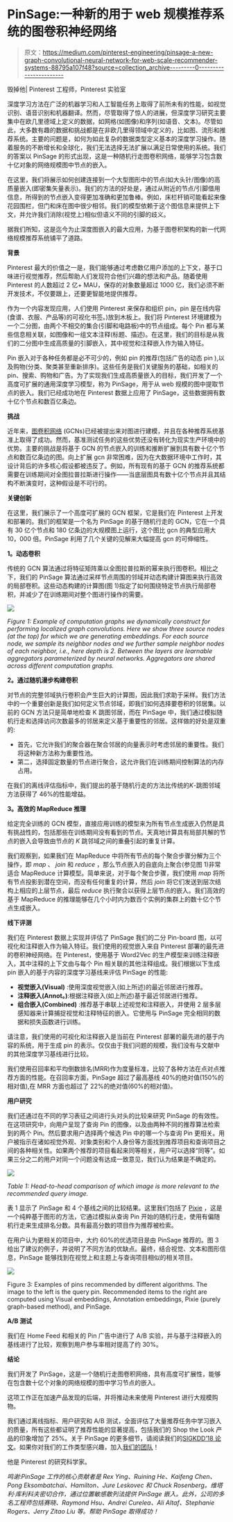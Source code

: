 # PinSage:一种新的用于 web 规模推荐系统的图卷积神经网络

> 原文：<https://medium.com/pinterest-engineering/pinsage-a-new-graph-convolutional-neural-network-for-web-scale-recommender-systems-88795a107f48?source=collection_archive---------0----------------------->

毁掉他| Pinterest 工程师，Pinterest 实验室

深度学习方法在广泛的机器学习和人工智能任务上取得了前所未有的性能，如视觉识别、语音识别和机器翻译。然而，尽管取得了惊人的进展，但深度学习研究主要集中在欧几里德域上定义的数据，如网格(如图像)和序列(如语音、文本)。尽管如此，大多数有趣的数据和挑战都是在非欧几里得领域中定义的，比如图、流形和推荐系统。主要的问题是，如何为如此复杂的数据类型定义基本的深度学习操作。随着服务的不断增长和全球化，我们无法选择无法扩展以满足日常使用的系统。我们的答案以 PinSage 的形式出现，这是一种随机行走图卷积网络，能够学习包含数十亿对象的网络规模图中节点的嵌入。

在这里，我们将展示如何创建连接到一个大型图形中的节点(如大头针/图像)的高质量嵌入(即密集矢量表示)。我们的方法的好处是，通过从附近的节点/引脚借用信息，所得到的节点嵌入变得更加准确和更加鲁棒。例如，床栏杆销可能看起来像花园围栏，但门和床在图中很少相邻。我们的模型依赖于这个图信息来提供上下文，并允许我们消除(视觉上)相似但语义不同的引脚的歧义。

据我们所知，这是迄今为止深度图嵌入的最大应用，为基于图卷积架构的新一代网络规模推荐系统铺平了道路。

**背景**

Pinterest 最大的价值之一是，我们能够通过考虑数亿用户添加的上下文，基于口味进行视觉推荐，然后帮助人们发现符合他们兴趣的想法和产品。随着使用 Pinterest 的人数超过 2 亿+ MAU，保存的对象数量超过 1000 亿，我们必须不断开发技术，不仅要跟上，还要更智能地提供推荐。

作为一个内容发现应用，人们使用 Pinterest 来保存和组织 pin，pin 是在线内容(食谱、衣服、产品等)的可视化书签。)放到木板上。我们将 Pinterest 环境建模为一个二分图，由两个不相交的集合(引脚和电路板)中的节点组成。每个 Pin 都与某些信息相关联，如图像和一组文本注释(标题、描述)。在这里，我们的目标是从我们的二分图中生成高质量的引脚嵌入，其中视觉和注释嵌入作为输入特征。

Pin 嵌入对于各种任务都是必不可少的，例如 pin 的推荐(包括广告的动态 pin ),以及购物(分类、聚类甚至重新排序)。这些任务是我们关键服务的基础，如相关的 pin、搜索、购物和广告。为了实现我们生成高质量嵌入的目标，我们开发了一个高度可扩展的通用深度学习模型，称为 PinSage，用于从 web 规模的图中提取节点的嵌入。我们已经成功地在 Pinterest 数据上应用了 PinSage，这些数据拥有数十亿个节点和数百亿条边。

**挑战**

近年来，[图卷积网络](https://arxiv.org/abs/1609.02907) (GCNs)已经被提出来对图进行建模，并且在各种推荐系统基准上取得了成功。然而，基准测试任务的这些优势还没有转化为现实生产环境中的优势。主要的挑战是将基于 GCN 的节点嵌入的训练和推断扩展到具有数十亿个节点和数百亿条边的图。向上扩展 gcn 非常困难，因为在大数据环境中工作时，其设计背后的许多核心假设都被违反了。例如，所有现有的基于 GCN 的推荐系统都需要在训练期间对全图拉普拉斯进行操作——当底层图具有数十亿个节点并且其结构不断演变时，这种假设是不可行的。

**关键创新**

在这里，我们展示了一个高度可扩展的 GCN 框架，它是我们在 Pinterest 上开发和部署的。我们的框架是一个名为 PinSage 的基于随机行走的 GCN，它在一个具有 30 亿个节点和 180 亿条边的大规模图上运行，这个图比 gcn 的典型应用大 10，000 倍。PinSage 利用了几个关键的见解来大幅提高 gcn 的可伸缩性。

**1。动态卷积**

传统的 GCN 算法通过将特征矩阵乘以全图拉普拉斯的幂来执行图卷积。相比之下，我们的 PinSage 算法通过采样节点周围的邻域并动态构建计算图来执行高效的局部卷积。这些动态构建的计算图(图 1)指定了如何围绕特定节点执行局部卷积，并减少了在训练期间对整个图进行操作的需要。

![](img/3f5cf3b9c359088b52a7c1be809c3ff0.png)

*Figure 1: Example of computation graphs we dynamically construct for performing localized graph convolutions. Here we show three source nodes (at the top) for which we are generating embeddings. For each source node, we sample its neighbor nodes and we further sample neighbor nodes of each neighbor, i.e., here depth is 2\. Between the layers are learnable aggregators parameterized by neural networks. Aggregators are shared across different computation graphs.*

**2。通过随机漫步构建卷积**

对节点的完整邻域执行卷积会产生巨大的计算图，因此我们求助于采样。我们方法中的一个重要创新是我们如何定义节点邻域，即我们如何选择要卷积的邻居集。以前的 GCN 方法只是简单地检查 K 跳图邻居，而在 PinSage 中，我们通过模拟随机行走和选择访问次数最多的邻居来定义基于重要性的邻居。这样做的好处是双重的:

*   首先，它允许我们的聚合器在聚合邻居的向量表示时考虑邻居的重要性。我们将这种新方法称为重要性池。
*   第二，选择固定数量的节点进行聚合，这允许我们在训练期间控制算法的内存占用。

在我们的离线评估指标中，我们提出的基于随机行走的方法比传统的*K*-跳图邻域方法获得了 46%的性能增益。

**3。高效的 MapReduce 推理**

给定完全训练的 GCN 模型，直接应用训练的模型来为所有节点生成嵌入仍然是具有挑战性的，包括那些在训练期间没有看到的节点。天真地计算具有局部共解的节点的嵌入会导致由节点的 *K* 跳邻域之间的重叠引起的重复计算。

我们观察到，如果我们在 MapReduce 中将所有节点的每个聚合步骤分解为三个操作，即 *map* 、 *join* 和 *reduce* ，那么节点嵌入的自底向上聚合(参见图 1)非常适合 MapReduce 计算模型。简单来说，对于每个聚合步骤，我们使用 *map* 将所有节点投影到潜在空间，而没有任何重复的计算，然后 *join* 将它们发送到层次结构上相应的上层节点，最后 *reduce* 执行聚合以获得上层节点的嵌入。我们高效的基于 MapReduce 的推理能够在几个小时内为数百个实例的集群上的数十亿个节点生成嵌入。

**线下评测**

我们在 Pinterest 数据上实现并评估了 PinSage 我们的二分 Pin-board 图，以可视化和注释嵌入作为输入特征。我们使用的视觉嵌入来自 Pinterest 部署的最先进的卷积神经网络。在 Pinterest，使用基于 Word2Vec 的生产模型来训练注释嵌入，其中注释的上下文由与每个 Pin 相关联的其他注释组成。我们根据以下生成 pin 嵌入的基于内容的深度学习基线来评估 PinSage 的性能:

*   **视觉嵌入(Visual)** :使用深度视觉嵌入(如上所述)的最近邻居进行推荐。
*   **注释嵌入(Annot。)**:根据注释嵌入(如上所述)基于最近邻居进行推荐。
*   **组合嵌入(Combined)** :推荐基于串联上述视觉和注释嵌入，并使用 2 层多层感知器来计算捕捉视觉和注释特征的嵌入。它使用与 PinSage 完全相同的数据和损失函数进行训练。

请注意，我们使用的可视化和注释嵌入是当前在 Pinterest 部署的最先进的基于内容的系统，用于生成 pin 的表示。仅仅由于我们问题的规模，我们没有与文献中的其他深度学习基线进行比较。

我们使用召回率和平均倒数排名(MRR)作为度量标准，比较了各种方法在点对点推荐方面的性能。在召回率方面，PinSage 超过了最高基线 40%的绝对值(150%的相对值),在 MRR 方面也超过了 22%的绝对值(60%的相对值)。

**用户研究**

我们还通过在不同的学习表征之间进行头对头的比较来研究 PinSage 的有效性。在这项研究中，向用户呈现了查询 Pin 的图像，以及由两种不同的推荐算法检索到的两个 Pin。然后要求用户选择两个候选 Pin 中的哪一个与查询 Pin 更相关。用户被指示在诸如视觉外观、对象类别和个人身份等方面找到推荐项目和查询项目之间的各种相关性。如果两个推荐的项目看起来同等相关，用户可以选择“同等”。如果三分之二的用户对同一个问题没有达成一致意见，我们认为结果是不确定的。

![](img/864c42dbcd69cb30cd7cecab8bf19d2f.png)

*Table 1: Head-to-head comparison of which image is more relevant to the recommended query image.*

表 1 显示了 PinSage 和 4 个基线之间的比较结果。这里我们包括了 [Pixie](https://arxiv.org/abs/1711.07601) ，这是一个纯粹基于图形的方法，它通过模拟从查询 Pin 开始的随机行走，使用有偏随机行走来生成排名分数。具有最高分数的项目作为推荐被检索。

在用户认为更相关的项目中，大约 60%的优选项目是由 PinSage 推荐的。图 3 给出了建议的例子，并说明了不同方法的优缺点。最终，结合视觉、文本和图形信息，PinSage 能够找到在视觉上和主题上与查询项目相似的相关项目。

![](img/62d23f4216f99ad20505619afe89f766.png)

Figure 3: Examples of pins recommended by different algorithms. The image to the left is the query pin. Recommended items to the right are computed using Visual embeddings, Annotation embeddings, Pixie (purely graph-based method), and PinSage.

**A/B 测试**

我们在 Home Feed 和相关的 Pin 广告中进行了 A/B 实验，并与基于注释嵌入的基线进行了比较，观察到用户参与率相对提高了约 30%。

**结论**

我们开发了 PinSage，这是一个随机行走图卷积网络，具有高度可扩展性，能够在包含数十亿个对象的网络规模的图中学习节点的嵌入。

这项工作正在加速产品发现的后端，并将推动未来使用 Pinterest 进行大规模购物。

我们通过离线指标、用户研究和 A/B 测试，全面评估了大量推荐任务中学习嵌入的质量，所有这些都证明了推荐性能的显著提高，包括我们的 Shop the Look 产品的印象增加了 25%。关于 PinSage 的更多细节，请阅读我们的[SIGKDD’18 论文](https://arxiv.org/abs/1806.01973)。如果你对我们的工作类型感兴趣，加入[我们的团队](https://careers.pinterest.com/careers/)！

他是 Pinterest 的研究科学家。

*鸣谢:PinSage 工作的核心贡献者是 Rex Ying、Ruining He、Kaifeng Chen、Pong Eksombatchai、Hamilton、Jure Leskovec 和 Chuck Rosenberg。维塔利·库利科夫密切合作，通过位置敏感散列法提供 PinSage 嵌入。此外，公司的多名工程师包括赛晓、Raymond Hsu、Andrei Curelea、Ali Altaf、Stephanie Rogers、Jerry Zitao Liu 等。帮助 PinSage 取得成功！*